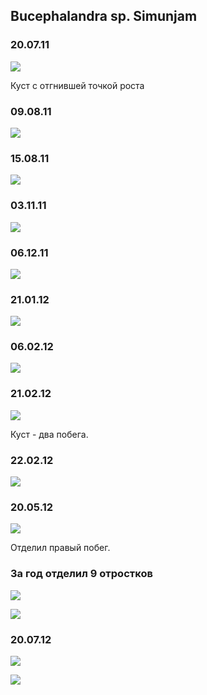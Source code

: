 ## Bucephalandra sp. Simunjam

### 20.07.11
![](./01.jpg)

Куст с отгнившей точкой роста

### 09.08.11
![](./02.jpg)

### 15.08.11
![](./03.jpg)

### 03.11.11
![](./04.jpg)

### 06.12.11
![](./05.jpg)

### 21.01.12
![](./06.jpg)

### 06.02.12
![](./07.jpg)

### 21.02.12
![](./08.jpg)

Куст - два побега.

### 22.02.12
![](./09.jpg)

### 20.05.12
![](./10.jpg)

Отделил правый побег. 

### За год отделил 9 отростков
![](./11.jpg)

![](./12.jpg)

### 20.07.12
![](./13.jpg)

![](./14.jpg)
